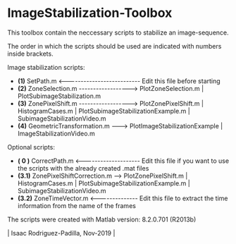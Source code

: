 # ImageStabilization-Toolbox

This toolbox contain the neccessary scripts to stabilize an image-sequence.

The order in which the scripts should be used are indicated with numbers inside brackets.
         
Image stabilization scripts:
* **(1)** SetPath.m <-------------------------- Edit this file before starting
* **(2)** ZoneSelection.m ------------------> PlotZoneSelection.m  | PlotSubimageStabilization.m                     
* **(3)** ZonePixelShift.m ------------------> PlotZonePixelShift.m | HistogramCases.m | PlotSubimageStabilizationExample.m | SubimageStabilizationVideo.m
* **(4)** GeometricTransformation.m ---> PlotImageStabilizationExample | ImageStabilizationVideo.m

Optional scripts:
* **( 0 )** CorrectPath.m <-------------------- Edit this file if you want to use the scripts with the already created .mat files
* **(3.1)** ZonePixelShiftCorrection.m --> PlotZonePixelShift.m | HistogramCases.m | PlotSubimageStabilizationExample.m | SubimageStabilizationVideo.m
* **(3.2)** ZoneTimeVector.m <-------------- Edit this file to extract the time information from the name of the frames


The scripts were created with Matlab version: 8.2.0.701 (R2013b)


| Isaac Rodriguez-Padilla, Nov-2019 |
